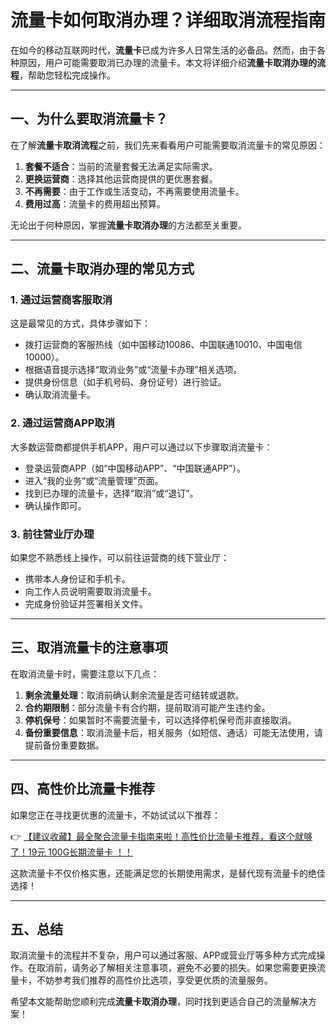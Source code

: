 # 流量卡如何取消办理？详细取消流程指南

在如今的移动互联网时代，**流量卡**已成为许多人日常生活的必备品。然而，由于各种原因，用户可能需要取消已办理的流量卡。本文将详细介绍**流量卡取消办理的流程**，帮助您轻松完成操作。

---

## 一、为什么要取消流量卡？

在了解**流量卡取消流程**之前，我们先来看看用户可能需要取消流量卡的常见原因：

1. **套餐不适合**：当前的流量套餐无法满足实际需求。
2. **更换运营商**：选择其他运营商提供的更优惠套餐。
3. **不再需要**：由于工作或生活变动，不再需要使用流量卡。
4. **费用过高**：流量卡的费用超出预算。

无论出于何种原因，掌握**流量卡取消办理**的方法都至关重要。

---

## 二、流量卡取消办理的常见方式

### 1. 通过运营商客服取消
这是最常见的方式，具体步骤如下：
- 拨打运营商的客服热线（如中国移动10086、中国联通10010、中国电信10000）。
- 根据语音提示选择“取消业务”或“流量卡办理”相关选项。
- 提供身份信息（如手机号码、身份证号）进行验证。
- 确认取消流量卡。

### 2. 通过运营商APP取消
大多数运营商都提供手机APP，用户可以通过以下步骤取消流量卡：
- 登录运营商APP（如“中国移动APP”、“中国联通APP”）。
- 进入“我的业务”或“流量管理”页面。
- 找到已办理的流量卡，选择“取消”或“退订”。
- 确认操作即可。

### 3. 前往营业厅办理
如果您不熟悉线上操作，可以前往运营商的线下营业厅：
- 携带本人身份证和手机卡。
- 向工作人员说明需要取消流量卡。
- 完成身份验证并签署相关文件。

---

## 三、取消流量卡的注意事项

在取消流量卡时，需要注意以下几点：
1. **剩余流量处理**：取消前确认剩余流量是否可结转或退款。
2. **合约期限制**：部分流量卡有合约期，提前取消可能产生违约金。
3. **停机保号**：如果暂时不需要流量卡，可以选择停机保号而非直接取消。
4. **备份重要信息**：取消流量卡后，相关服务（如短信、通话）可能无法使用，请提前备份重要数据。

---

## 四、高性价比流量卡推荐

如果您正在寻找更优惠的流量卡，不妨试试以下推荐：

👉 [【建议收藏】最全聚合流量卡指南来啦！高性价比流量卡推荐，看这个就够了！19元 100G长期流量卡 ！！](https://bit.ly/Liuliangka)

这款流量卡不仅价格实惠，还能满足您的长期使用需求，是替代现有流量卡的绝佳选择！

---

## 五、总结

取消流量卡的流程并不复杂，用户可以通过客服、APP或营业厅等多种方式完成操作。在取消前，请务必了解相关注意事项，避免不必要的损失。如果您需要更换流量卡，不妨参考我们推荐的高性价比选项，享受更优质的流量服务。

希望本文能帮助您顺利完成**流量卡取消办理**，同时找到更适合自己的流量解决方案！